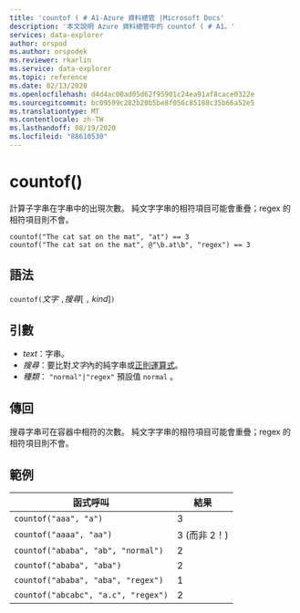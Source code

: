 ```yaml
---
title: 'countof ( # A1-Azure 資料總管 |Microsoft Docs'
description: '本文說明 Azure 資料總管中的 countof ( # A1。'
services: data-explorer
author: orspod
ms.author: orspodek
ms.reviewer: rkarlin
ms.service: data-explorer
ms.topic: reference
ms.date: 02/13/2020
ms.openlocfilehash: d4d4ac00ad05d62f95901c24ea91af8cace0322e
ms.sourcegitcommit: bc09599c282b20b5be8f056c85188c35b66a52e5
ms.translationtype: MT
ms.contentlocale: zh-TW
ms.lasthandoff: 08/19/2020
ms.locfileid: "88610530"
---
```

# <a name="countof"></a>countof()

計算子字串在字串中的出現次數。 純文字字串的相符項目可能會重疊；regex 的相符項目則不會。

```kusto
countof("The cat sat on the mat", "at") == 3
countof("The cat sat on the mat", @"\b.at\b", "regex") == 3
```

## <a name="syntax"></a>語法

`countof(`*文字* `,`*搜尋*[ `,` *kind*]`)`

## <a name="arguments"></a>引數

* *text*：字串。
* *搜尋*：要比對*文字*內的純字串或[正則運算式](./re2.md)。
* *種類*： `"normal"|"regex"` 預設值 `normal` 。 

## <a name="returns"></a>傳回

搜尋字串可在容器中相符的次數。 純文字字串的相符項目可能會重疊；regex 的相符項目則不會。

## <a name="examples"></a>範例

|函式呼叫|結果|
|---|---
|`countof("aaa", "a")`| 3 
|`countof("aaaa", "aa")`| 3 (而非 2！)
|`countof("ababa", "ab", "normal")`| 2
|`countof("ababa", "aba")`| 2
|`countof("ababa", "aba", "regex")`| 1
|`countof("abcabc", "a.c", "regex")`| 2
    